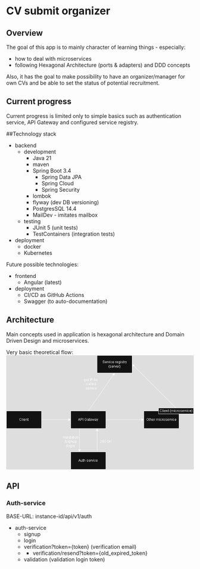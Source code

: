 # CV submit organizer

## Overview
The goal of this app is to mainly character of learning things - especially:
- how to deal with microservices
- following Hexagonal Architecture (ports & adapters) and DDD concepts

Also, it has the goal to make possibility to have an organizer/manager for own CVs and be able to set the status of potential recruitment.

## Current progress
Current progress is limited only to simple basics such as authentication service, API Gateway and configured service registry.

##Technology stack
- backend
    - development
        - Java 21
        - maven
        - Spring Boot 3.4
            - Spring Data JPA
            - Spring Cloud
            - Spring Security
        - lombok
        - flyway (dev DB versioning)
        - PostgresSQL 14.4
        - MailDev - imitates mailbox
    - testing
        - JUnit 5 (unit tests)
        - TestContainers (integration tests)
- deployment
    - docker
    - Kubernetes

Future possible technologies:
- frontend
    - Angular (latest)
- deployment
    - CI/CD as GitHub Actions
    - Swagger (to auto-documentation)
## Architecture
Main concepts used in application is hexagonal architecture and Domain Driven Design and microservices.

Very basic theoretical flow:
![Microservice basic flow](images/microservices-basic-flow.png)

## API
### Auth-service
BASE-URL: instance-id/api/v1/auth
- auth-service
    - signup
    - login
    - verification?token={token} (verification email)
    - - verification/resend?token={old_expired_token}
    - validation (validation login token)
